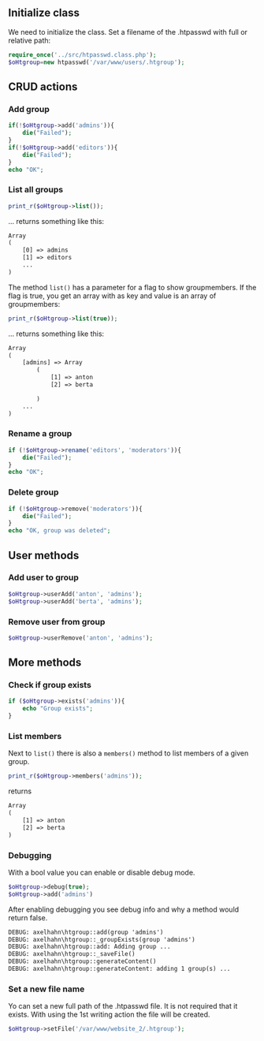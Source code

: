 ## Initialize class

We need to initialize the class.
Set a filename of the .htpasswd with full or relative path:

```php
require_once('../src/htpasswd.class.php');
$oHtgroup=new htpasswd('/var/www/users/.htgroup');
```

## CRUD actions

### Add group

```php
if(!$oHtgroup->add('admins')){
    die("Failed");
}
if(!$oHtgroup->add('editors')){
    die("Failed");
}
echo "OK";
```

### List all groups

```php
print_r($oHtgroup->list());
```

... returns something like this:

```txt
Array
(
    [0] => admins
    [1] => editors
    ...
)
```

The method `list()` has a parameter for a flag to show groupmembers. If the flag is true, you get an array with <group> as key and value is an array of groupmembers:

```php
print_r($oHtgroup->list(true));
```

... returns something like this:

```txt
Array
(
    [admins] => Array
        (
            [1] => anton
            [2] => berta

        )
    ...
)
```

### Rename a group

```php
if (!$oHtgroup->rename('editors', 'moderators')){
    die("Failed");
}
echo "OK";
```

### Delete group

```php
if (!$oHtgroup->remove('moderators')){
    die("Failed");
}
echo "OK, group was deleted";
```

## User methods

### Add user to group

```php
$oHtgroup->userAdd('anton', 'admins');
$oHtgroup->userAdd('berta', 'admins');
```

### Remove user from group

```php
$oHtgroup->userRemove('anton', 'admins');
```


## More methods

### Check if group exists

```php
if ($oHtgroup->exists('admins')){
    echo "Group exists";
}
```

### List members

Next to `list()` there is also a `members()` method to list members of a given group.

```php
print_r($oHtgroup->members('admins'));
```

returns

```txt
Array
(
    [1] => anton
    [2] => berta
)
```

### Debugging

With a bool value you can enable or disable debug mode. 

```php
$oHtgroup->debug(true);
$oHtgroup->add('admins')
```

After enabling debugging you see debug info and why a method would return false.

```txt
DEBUG: axelhahn\htgroup::add(group 'admins')
DEBUG: axelhahn\htgroup::_groupExists(group 'admins')
DEBUG: axelhahn\htgroup::add: Adding group ...
DEBUG: axelhahn\htgroup::_saveFile()
DEBUG: axelhahn\htgroup::generateContent()
DEBUG: axelhahn\htgroup::generateContent: adding 1 group(s) ...
```

### Set a new file name

Yo can set a new full path of the .htpasswd file. It is not required that it exists. With using the 1st writing action the file will be created.

```php
$oHtgroup->setFile('/var/www/website_2/.htgroup');
```
